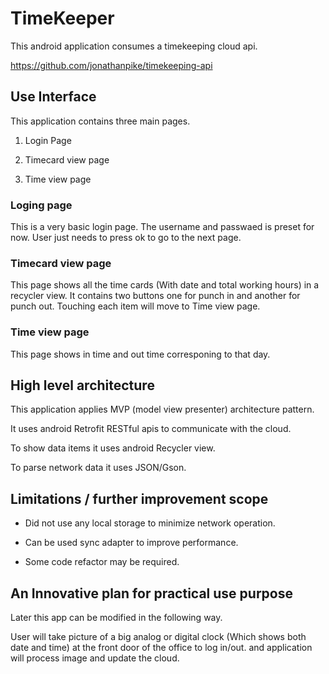 # TimeKeeper
This android application consumes a timekeeping cloud api.

https://github.com/jonathanpike/timekeeping-api

## Use Interface
This application contains three main pages.

1. Login Page

2. Timecard view page

3. Time view page

### Loging page
This is a very basic login page. The username and passwaed is preset for now. User just needs to press ok to go to the next page.

### Timecard view page
This page shows all the time cards (With date and total working hours) in a recycler view. It contains two buttons one for punch in and another for punch out.
Touching each item will move to Time view page.

### Time view page
This page shows in time and out time corresponing to that day.


## High level architecture 
This application applies MVP (model view presenter) architecture pattern. 

It uses android Retrofit RESTful apis to communicate with the cloud.

To show data items it uses android Recycler view.

To parse network data it uses JSON/Gson.


## Limitations / further improvement scope
- Did not use any local storage to minimize network operation.

- Can be used sync adapter to improve performance.

- Some code refactor may be required.



## An Innovative plan for practical use purpose

Later this app can be modified in the following way.

User will take picture of a big analog or digital clock (Which shows both date and time) at the front door of the office to log in/out.
and application will process image and update the cloud.





